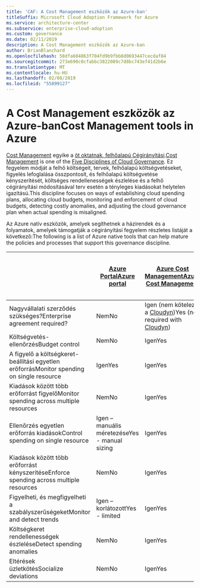 ```yaml
---
title: 'CAF: A Cost Management eszközök az Azure-ban'
titleSuffix: Microsoft Cloud Adoption Framework for Azure
ms.service: architecture-center
ms.subservice: enterprise-cloud-adoption
ms.custom: governance
ms.date: 02/11/2019
description: A Cost Management eszközök az Azure-ban
author: BrianBlanchard
ms.openlocfilehash: 58dfa604863f704fd9b9fbb8d0693447cecdaf84
ms.sourcegitcommit: 273e690c0cfabbc3822089c7d8bc743ef41d2b6e
ms.translationtype: MT
ms.contentlocale: hu-HU
ms.lasthandoff: 02/08/2019
ms.locfileid: "55899127"
---
```

# <a name="cost-management-tools-in-azure"></a><span data-ttu-id="5be4e-103">A Cost Management eszközök az Azure-ban</span><span class="sxs-lookup"><span data-stu-id="5be4e-103">Cost Management tools in Azure</span></span>

<span data-ttu-id="5be4e-104">[Cost Management](overview.md) egyike a [öt oktatnak, felhőalapú Cégirányítási](../governance-disciplines.md).</span><span class="sxs-lookup"><span data-stu-id="5be4e-104">[Cost Management](overview.md) is one of the [Five Disciplines of Cloud Governance](../governance-disciplines.md).</span></span> <span data-ttu-id="5be4e-105">Ez fegyelem módját a felhő költségeit, tervek, felhőalapú költségvetéseket, figyelés lefoglalása összpontosít, és felhőalapú költségvetése kényszerítését, költséges rendellenességek észlelése és a felhő cégirányítási módosításával terv esetén a tényleges kiadásokat helytelen igazítású.</span><span class="sxs-lookup"><span data-stu-id="5be4e-105">This discipline focuses on ways of establishing cloud spending plans, allocating cloud budgets, monitoring and enforcement of cloud budgets, detecting costly anomalies, and adjusting the cloud governance plan when actual spending is misaligned.</span></span>

<span data-ttu-id="5be4e-106">Az Azure natív eszközök, amelyek segíthetnek a házirendek és a folyamatok, amelyek támogatják a cégirányítási fegyelem részletes listáját a következő:</span><span class="sxs-lookup"><span data-stu-id="5be4e-106">The following is a list of Azure native tools that can help mature the policies and processes that support this governance discipline.</span></span>

|  | [<span data-ttu-id="5be4e-107">Azure Portal</span><span class="sxs-lookup"><span data-stu-id="5be4e-107">Azure portal</span></span>](https://azure.microsoft.com/features/azure-portal/)  | [<span data-ttu-id="5be4e-108">Azure Cost Management</span><span class="sxs-lookup"><span data-stu-id="5be4e-108">Azure Cost Management</span></span>](/azure/cost-management/overview-cost-mgt)  | [<span data-ttu-id="5be4e-109">Azure EA Content Pack</span><span class="sxs-lookup"><span data-stu-id="5be4e-109">Azure EA Content Pack</span></span>](/power-bi/service-connect-to-azure-enterprise)  | [<span data-ttu-id="5be4e-110">Azure Policy</span><span class="sxs-lookup"><span data-stu-id="5be4e-110">Azure Policy</span></span>](/azure/governance/policy/overview) |
|---------|---------|---------|---------|---------|
|<span data-ttu-id="5be4e-111">Nagyvállalati szerződés szükséges?</span><span class="sxs-lookup"><span data-stu-id="5be4e-111">Enterprise agreement required?</span></span>     | <span data-ttu-id="5be4e-112">Nem</span><span class="sxs-lookup"><span data-stu-id="5be4e-112">No</span></span>         | <span data-ttu-id="5be4e-113">Igen (nem kötelező a [Cloudyn](/azure/cost-management/overview))</span><span class="sxs-lookup"><span data-stu-id="5be4e-113">Yes (not required with [Cloudyn](/azure/cost-management/overview))</span></span>         | <span data-ttu-id="5be4e-114">Igen</span><span class="sxs-lookup"><span data-stu-id="5be4e-114">Yes</span></span>         | <span data-ttu-id="5be4e-115">Nem</span><span class="sxs-lookup"><span data-stu-id="5be4e-115">No</span></span>         |
|<span data-ttu-id="5be4e-116">Költségvetés-ellenőrzés</span><span class="sxs-lookup"><span data-stu-id="5be4e-116">Budget control</span></span>     | <span data-ttu-id="5be4e-117">Nem</span><span class="sxs-lookup"><span data-stu-id="5be4e-117">No</span></span>         | <span data-ttu-id="5be4e-118">Igen</span><span class="sxs-lookup"><span data-stu-id="5be4e-118">Yes</span></span>         | <span data-ttu-id="5be4e-119">Nem</span><span class="sxs-lookup"><span data-stu-id="5be4e-119">No</span></span>         | <span data-ttu-id="5be4e-120">Igen</span><span class="sxs-lookup"><span data-stu-id="5be4e-120">Yes</span></span>         |
|<span data-ttu-id="5be4e-121">A figyelő a költségkeret-beállítási egyetlen erőforrás</span><span class="sxs-lookup"><span data-stu-id="5be4e-121">Monitor spending on single resource</span></span>    | <span data-ttu-id="5be4e-122">Igen</span><span class="sxs-lookup"><span data-stu-id="5be4e-122">Yes</span></span>         | <span data-ttu-id="5be4e-123">Igen</span><span class="sxs-lookup"><span data-stu-id="5be4e-123">Yes</span></span>         | <span data-ttu-id="5be4e-124">Igen</span><span class="sxs-lookup"><span data-stu-id="5be4e-124">Yes</span></span>         | <span data-ttu-id="5be4e-125">Nem</span><span class="sxs-lookup"><span data-stu-id="5be4e-125">No</span></span>         |
|<span data-ttu-id="5be4e-126">Kiadások között több erőforrást figyelő</span><span class="sxs-lookup"><span data-stu-id="5be4e-126">Monitor spending across multiple resources</span></span>    | <span data-ttu-id="5be4e-127">Nem</span><span class="sxs-lookup"><span data-stu-id="5be4e-127">No</span></span>         | <span data-ttu-id="5be4e-128">Igen</span><span class="sxs-lookup"><span data-stu-id="5be4e-128">Yes</span></span>        | <span data-ttu-id="5be4e-129">Igen</span><span class="sxs-lookup"><span data-stu-id="5be4e-129">Yes</span></span>         | <span data-ttu-id="5be4e-130">Nem</span><span class="sxs-lookup"><span data-stu-id="5be4e-130">No</span></span>         |
|<span data-ttu-id="5be4e-131">Ellenőrzés egyetlen erőforrás kiadások</span><span class="sxs-lookup"><span data-stu-id="5be4e-131">Control spending on single resource</span></span>     | <span data-ttu-id="5be4e-132">Igen – manuális méretezése</span><span class="sxs-lookup"><span data-stu-id="5be4e-132">Yes - manual sizing</span></span>         | <span data-ttu-id="5be4e-133">Igen</span><span class="sxs-lookup"><span data-stu-id="5be4e-133">Yes</span></span>         | <span data-ttu-id="5be4e-134">Nem</span><span class="sxs-lookup"><span data-stu-id="5be4e-134">No</span></span>         | <span data-ttu-id="5be4e-135">Igen</span><span class="sxs-lookup"><span data-stu-id="5be4e-135">Yes</span></span>         |
|<span data-ttu-id="5be4e-136">Kiadások között több erőforrást kényszerítése</span><span class="sxs-lookup"><span data-stu-id="5be4e-136">Enforce spending across multiple resources</span></span>    | <span data-ttu-id="5be4e-137">Nem</span><span class="sxs-lookup"><span data-stu-id="5be4e-137">No</span></span>         | <span data-ttu-id="5be4e-138">Igen</span><span class="sxs-lookup"><span data-stu-id="5be4e-138">Yes</span></span>         | <span data-ttu-id="5be4e-139">Nem</span><span class="sxs-lookup"><span data-stu-id="5be4e-139">No</span></span>         | <span data-ttu-id="5be4e-140">Igen</span><span class="sxs-lookup"><span data-stu-id="5be4e-140">Yes</span></span>         |
|<span data-ttu-id="5be4e-141">Figyelheti, és megfigyelheti a szabályszerűségeket</span><span class="sxs-lookup"><span data-stu-id="5be4e-141">Monitor and detect trends</span></span>     | <span data-ttu-id="5be4e-142">Igen – korlátozott</span><span class="sxs-lookup"><span data-stu-id="5be4e-142">Yes - limited</span></span>         | <span data-ttu-id="5be4e-143">Igen</span><span class="sxs-lookup"><span data-stu-id="5be4e-143">Yes</span></span>        | <span data-ttu-id="5be4e-144">Igen</span><span class="sxs-lookup"><span data-stu-id="5be4e-144">Yes</span></span>         | <span data-ttu-id="5be4e-145">Nem</span><span class="sxs-lookup"><span data-stu-id="5be4e-145">No</span></span>         |
|<span data-ttu-id="5be4e-146">Költségkeret rendellenességek észlelése</span><span class="sxs-lookup"><span data-stu-id="5be4e-146">Detect spending anomalies</span></span>     | <span data-ttu-id="5be4e-147">Nem</span><span class="sxs-lookup"><span data-stu-id="5be4e-147">No</span></span>         | <span data-ttu-id="5be4e-148">Igen</span><span class="sxs-lookup"><span data-stu-id="5be4e-148">Yes</span></span>        | <span data-ttu-id="5be4e-149">Igen</span><span class="sxs-lookup"><span data-stu-id="5be4e-149">Yes</span></span>         | <span data-ttu-id="5be4e-150">Nem</span><span class="sxs-lookup"><span data-stu-id="5be4e-150">No</span></span>        |
|<span data-ttu-id="5be4e-151">Eltérések üzletkötés</span><span class="sxs-lookup"><span data-stu-id="5be4e-151">Socialize deviations</span></span>     | <span data-ttu-id="5be4e-152">Nem</span><span class="sxs-lookup"><span data-stu-id="5be4e-152">No</span></span>        | <span data-ttu-id="5be4e-153">Igen</span><span class="sxs-lookup"><span data-stu-id="5be4e-153">Yes</span></span>        | <span data-ttu-id="5be4e-154">Igen</span><span class="sxs-lookup"><span data-stu-id="5be4e-154">Yes</span></span>        | <span data-ttu-id="5be4e-155">Nem</span><span class="sxs-lookup"><span data-stu-id="5be4e-155">No</span></span>        |
